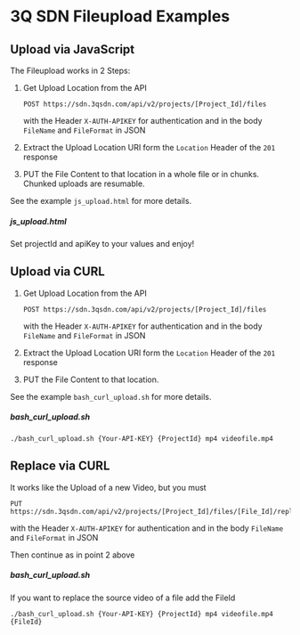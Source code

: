 # 3Q SDN Fileupload Examples

## Upload via JavaScript
The Fileupload works in 2 Steps:

1. Get Upload Location from the API
    
    `POST https://sdn.3qsdn.com/api/v2/projects/[Project_Id]/files`
    
    with the Header `X-AUTH-APIKEY` for authentication and in the body `FileName` and `FileFormat` in JSON

2. Extract the Upload Location URI form the `Location` Header of the `201` response

3. PUT the File Content to that location in a whole file or in chunks. Chunked uploads are resumable.

See the example `js_upload.html` for more details.

##### js_upload.html
Set projectId and apiKey to your values and enjoy!

## Upload via CURL

1. Get Upload Location from the API

    `POST https://sdn.3qsdn.com/api/v2/projects/[Project_Id]/files`

    with the Header `X-AUTH-APIKEY` for authentication and in the body `FileName` and `FileFormat` in JSON

2. Extract the Upload Location URI form the `Location` Header of the `201` response

3. PUT the File Content to that location.

See the example `bash_curl_upload.sh` for more details.

##### bash_curl_upload.sh

    ./bash_curl_upload.sh {Your-API-KEY} {ProjectId} mp4 videofile.mp4

## Replace via CURL

It works like the Upload of a new Video, but you must

    PUT https://sdn.3qsdn.com/api/v2/projects/[Project_Id]/files/[File_Id]/replace
    
with the Header `X-AUTH-APIKEY` for authentication and in the body `FileName` and `FileFormat` in JSON

Then continue as in point 2 above

##### bash_curl_upload.sh

If you want to replace the source video of a file add the FileId

    ./bash_curl_upload.sh {Your-API-KEY} {ProjectId} mp4 videofile.mp4 {FileId}


